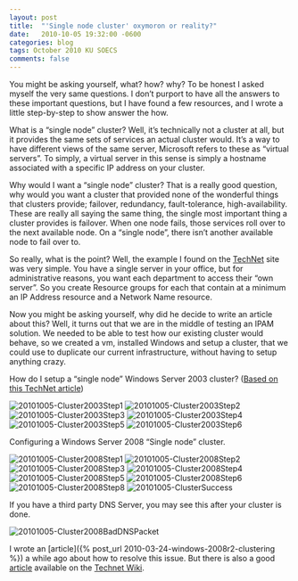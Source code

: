 ```yaml
---
layout: post
title:  "'Single node cluster' oxymoron or reality?"
date:   2010-10-05 19:32:00 -0600
categories: blog
tags: October 2010 KU SOECS
comments: false
---
```

You might be asking yourself, what? how? why? To be honest I asked myself the very same questions. I don’t purport to have all the answers to these important questions, but I have found a few resources, and I wrote a little step-by-step to show answer the how.

What is a “single node” cluster? Well, it’s technically not a cluster at all, but it provides the same sets of services an actual cluster would. It’s a way to have different views of the same server, Microsoft refers to these as “virtual servers”. To simply, a virtual server in this sense is simply a hostname associated with a specific IP address on your cluster.

Why would I want a “single node” cluster?  That is a really good question, why would you want a cluster that provided none of the wonderful things that clusters provide; failover, redundancy, fault-tolerance, high-availability. These are really all saying the same thing, the single most important thing a cluster provides is failover. When one node fails, those services roll over to the next available node. On a “single node”, there isn’t another available node to fail over to.

So really, what is the point? Well, the example I found on the [TechNet](http://technet.microsoft.com/en-us/library/cc780872(WS.10).aspx) site was very simple. You have a single server in your office, but for administrative reasons, you want each department to access their “own server”. So you create Resource groups for each that contain at a minimum an IP Address resource and a Network Name resource.

Now you might be asking yourself, why did he decide to write an article about this? Well, it turns out that we are in the middle of testing an IPAM solution. We needed to be able to test how our existing cluster would behave, so we created a vm, installed Windows and setup a cluster, that we could use to duplicate our current infrastructure, without having to setup anything crazy.

How do I setup a “single node” Windows Server 2003 cluster? ([Based on this TechNet article](http://technet.microsoft.com/en-us/library/aa996134(EXCHG.65).aspx))

![20101005-Cluster2003Step1](https://prdwebappstorage.blob.core.windows.net/pattontech/images/20101005-Cluster2003Step1.png)
![20101005-Cluster2003Step2](https://prdwebappstorage.blob.core.windows.net/pattontech/images/20101005-Cluster2003Step2.png)
![20101005-Cluster2003Step3](https://prdwebappstorage.blob.core.windows.net/pattontech/images/20101005-Cluster2003Step3.png)
![20101005-Cluster2003Step4](https://prdwebappstorage.blob.core.windows.net/pattontech/images/20101005-Cluster2003Step4.png)
![20101005-Cluster2003Step5](https://prdwebappstorage.blob.core.windows.net/pattontech/images/20101005-Cluster2003Step5.png)
![20101005-Cluster2003Step6](https://prdwebappstorage.blob.core.windows.net/pattontech/images/20101005-Cluster2003Step6.png)

Configuring a Windows Server 2008 “Single node” cluster.

![20101005-Cluster2008Step1](https://prdwebappstorage.blob.core.windows.net/pattontech/images/20101005-Cluster2008Step1.png)
![20101005-Cluster2008Step2](https://prdwebappstorage.blob.core.windows.net/pattontech/images/20101005-Cluster2008Step2.png)
![20101005-Cluster2008Step3](https://prdwebappstorage.blob.core.windows.net/pattontech/images/20101005-Cluster2008Step3.png)
![20101005-Cluster2008Step4](https://prdwebappstorage.blob.core.windows.net/pattontech/images/20101005-Cluster2008Step4.png)
![20101005-Cluster2008Step5](https://prdwebappstorage.blob.core.windows.net/pattontech/images/20101005-Cluster2008Step5.png)
![20101005-Cluster2008Step6](https://prdwebappstorage.blob.core.windows.net/pattontech/images/20101005-Cluster2008Step6.png)
![20101005-Cluster2008Step8](https://prdwebappstorage.blob.core.windows.net/pattontech/images/20101005-Cluster2008Step8.png)
![20101005-ClusterSuccess](https://prdwebappstorage.blob.core.windows.net/pattontech/images/20101005-ClusterSuccess.png)

If you have a third party DNS Server, you may see this after your cluster is done.

![20101005-Cluster2008BadDNSPacket](https://prdwebappstorage.blob.core.windows.net/pattontech/images/20101005-Cluster2008BadDNSPacket.png)

I wrote an [article]({% post_url 2010-03-24-windows-2008r2-clustering %}) a while ago about how to resolve this issue. But there is also a good [article](http://social.technet.microsoft.com/wiki/contents/articles/event-id-1196-microsoft-windows-failoverclustering.aspx) available on the [Technet Wiki](http://technet.microsoft.com/wiki).

